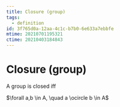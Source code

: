 ```yaml
---
title: Closure (group)
tags:
  - definition
id: 3f765d0a-12aa-4c1c-b7b0-6e633a7ebbfe
mtime: 20210701195321
ctime: 20210403184843
---
```


# Closure (group)

A group is closed iff

$\forall a,b \in A, \quad a \ocircle b \in A$
